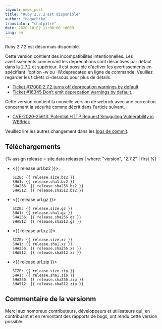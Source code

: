 ```yaml
---
layout: news_post
title: "Ruby 2.7.2 est disponible"
author: "nagachika"
translator: "chatpitre"
date: 2020-10-02 11:00:00 +0000
lang: en
---
```


Ruby 2.7.2 est désormais disponible.

Cette version contient des incompatibilités intentionnelles. Les avertissements concernant les déprécations sont désactivés par défaut dans la 2.7.2 et supérieur. Il est possible d'activer les avertissements en spécifiant l'option -w ou -W:deprecated en ligne de commande. Veuillez regarder les tickets ci-dessous pour plus de détails.

- [Ticket #17000 2.7.2 turns off deprecation warnings by default](https://bugs.ruby-lang.org/issues/17000)
- [Ticket #16345 Don’t emit deprecation warnings by default.](https://bugs.ruby-lang.org/issues/16345)

Cette version contient la nouvelle version de webrick avec une correction concernant la sécurité comme décrit dans l'article suivant.

- [CVE-2020-25613: Potential HTTP Request Smuggling Vulnerability in WEBrick](/en/news/2020/09/29/http-request-smuggling-cve-2020-25613/)

Veuillez lire les autres changement dans les [logs de commit](https://github.com/ruby/ruby/compare/v2_7_1...v2_7_2).

## Téléchargements

{% assign release = site.data.releases | where: "version", "2.7.2" | first %}

- <{{ release.url.bz2 }}>

      SIZE: {{ release.size.bz2 }}
      SHA1: {{ release.sha1.bz2 }}
      SHA256: {{ release.sha256.bz2 }}
      SHA512: {{ release.sha512.bz2 }}

- <{{ release.url.gz }}>

      SIZE: {{ release.size.gz }}
      SHA1: {{ release.sha1.gz }}
      SHA256: {{ release.sha256.gz }}
      SHA512: {{ release.sha512.gz }}

- <{{ release.url.xz }}>

      SIZE: {{ release.size.xz }}
      SHA1: {{ release.sha1.xz }}
      SHA256: {{ release.sha256.xz }}
      SHA512: {{ release.sha512.xz }}

- <{{ release.url.zip }}>

      SIZE: {{ release.size.zip }}
      SHA1: {{ release.sha1.zip }}
      SHA256: {{ release.sha256.zip }}
      SHA512: {{ release.sha512.zip }}

## Commentaire de la versionm

Merci aux nombreux contributeurs, développeurs et utilisateurs qui, en contribuant et en remontant des rapports de bugs, ont rendu cette version possible.
